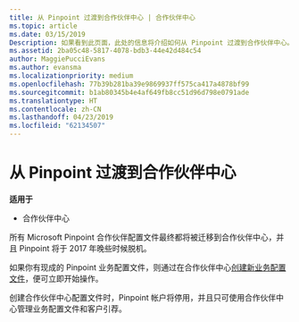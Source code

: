 ```yaml
---
title: 从 Pinpoint 过渡到合作伙伴中心 | 合作伙伴中心
ms.topic: article
ms.date: 03/15/2019
Description: 如果看到此页面，此处的信息将介绍如何从 Pinpoint 过渡到合作伙伴中心。
ms.assetid: 2ba05c48-5817-4078-bdb3-44e42d484c54
author: MaggiePucciEvans
ms.author: evansma
ms.localizationpriority: medium
ms.openlocfilehash: 77b39b281ba39e9869937ff575ca417a4878bf99
ms.sourcegitcommit: b1ab80345b4e4af649fb8cc51d96d798e0791ade
ms.translationtype: HT
ms.contentlocale: zh-CN
ms.lasthandoff: 04/23/2019
ms.locfileid: "62134507"
---
```

# <a name="transition-from-pinpoint-to-partner-center"></a>从 Pinpoint 过渡到合作伙伴中心

**适用于**

-  合作伙伴中心

所有 Microsoft Pinpoint 合作伙伴配置文件最终都将被迁移到合作伙伴中心，并且 Pinpoint 将于 2017 年晚些时候脱机。 

如果你有现成的 Pinpoint 业务配置文件，则通过在合作伙伴中心[创建新业务配置文件](create-a-marketing-profile.md)，便可立即开始操作。

创建合作伙伴中心配置文件时，Pinpoint 帐户将停用，并且只可使用合作伙伴中心管理业务配置文件和客户引荐。